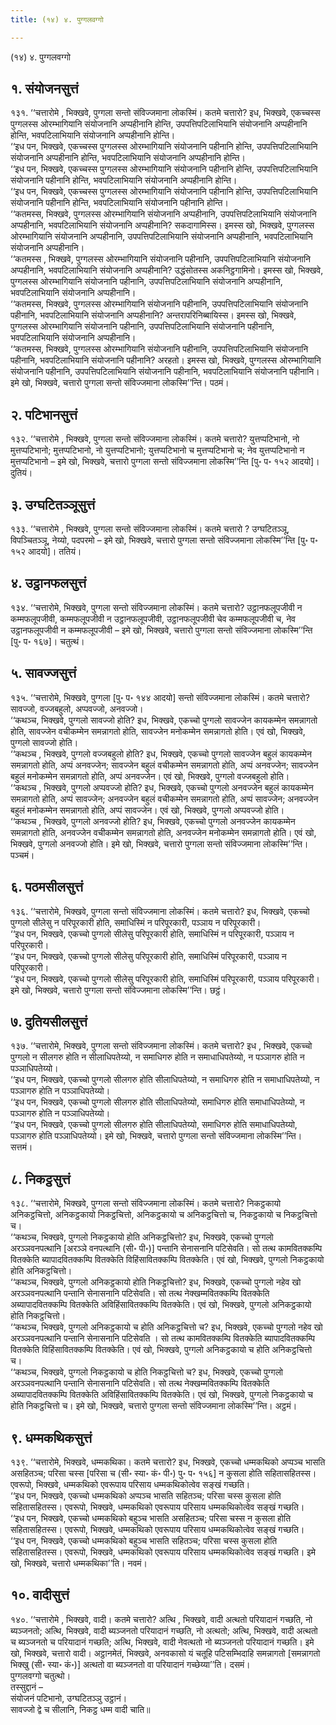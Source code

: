 ```yaml
---
title: (१४) ४. पुग्गलवग्गो

---
```

(१४) ४. पुग्गलवग्गो  


## १. संयोजनसुत्तं

१३१. ‘‘चत्तारोमे , भिक्खवे, पुग्गला सन्तो संविज्जमाना लोकस्मिं। कतमे चत्तारो? इध, भिक्खवे, एकच्चस्स पुग्गलस्स ओरम्भागियानि संयोजनानि अप्पहीनानि होन्ति, उपपत्तिपटिलाभियानि संयोजनानि अप्पहीनानि होन्ति, भवपटिलाभियानि संयोजनानि अप्पहीनानि होन्ति।  
‘‘इध पन, भिक्खवे, एकच्चस्स पुग्गलस्स ओरम्भागियानि संयोजनानि पहीनानि होन्ति, उपपत्तिपटिलाभियानि संयोजनानि अप्पहीनानि होन्ति, भवपटिलाभियानि संयोजनानि अप्पहीनानि होन्ति।  
‘‘इध पन, भिक्खवे, एकच्चस्स पुग्गलस्स ओरम्भागियानि संयोजनानि पहीनानि होन्ति, उपपत्तिपटिलाभियानि संयोजनानि पहीनानि होन्ति, भवपटिलाभियानि संयोजनानि अप्पहीनानि होन्ति।  
‘‘इध पन, भिक्खवे, एकच्चस्स पुग्गलस्स ओरम्भागियानि संयोजनानि पहीनानि होन्ति, उपपत्तिपटिलाभियानि संयोजनानि पहीनानि होन्ति, भवपटिलाभियानि संयोजनानि पहीनानि होन्ति।  
‘‘कतमस्स, भिक्खवे, पुग्गलस्स ओरम्भागियानि संयोजनानि अप्पहीनानि, उपपत्तिपटिलाभियानि संयोजनानि अप्पहीनानि, भवपटिलाभियानि संयोजनानि अप्पहीनानि? सकदागामिस्स। इमस्स खो, भिक्खवे, पुग्गलस्स ओरम्भागियानि संयोजनानि अप्पहीनानि, उपपत्तिपटिलाभियानि संयोजनानि अप्पहीनानि, भवपटिलाभियानि संयोजनानि अप्पहीनानि।  
‘‘कतमस्स , भिक्खवे, पुग्गलस्स ओरम्भागियानि संयोजनानि पहीनानि, उपपत्तिपटिलाभियानि संयोजनानि अप्पहीनानि, भवपटिलाभियानि संयोजनानि अप्पहीनानि? उद्धंसोतस्स अकनिट्ठगामिनो। इमस्स खो, भिक्खवे, पुग्गलस्स ओरम्भागियानि संयोजनानि पहीनानि, उपपत्तिपटिलाभियानि संयोजनानि अप्पहीनानि, भवपटिलाभियानि संयोजनानि अप्पहीनानि।  
‘‘कतमस्स, भिक्खवे, पुग्गलस्स ओरम्भागियानि संयोजनानि पहीनानि, उपपत्तिपटिलाभियानि संयोजनानि पहीनानि, भवपटिलाभियानि संयोजनानि अप्पहीनानि? अन्तरापरिनिब्बायिस्स। इमस्स खो, भिक्खवे, पुग्गलस्स ओरम्भागियानि संयोजनानि पहीनानि, उपपत्तिपटिलाभियानि संयोजनानि पहीनानि, भवपटिलाभियानि संयोजनानि अप्पहीनानि।  
‘‘कतमस्स, भिक्खवे, पुग्गलस्स ओरम्भागियानि संयोजनानि पहीनानि, उपपत्तिपटिलाभियानि संयोजनानि पहीनानि, भवपटिलाभियानि संयोजनानि पहीनानि? अरहतो। इमस्स खो, भिक्खवे, पुग्गलस्स ओरम्भागियानि संयोजनानि पहीनानि, उपपत्तिपटिलाभियानि संयोजनानि पहीनानि, भवपटिलाभियानि संयोजनानि पहीनानि। इमे खो, भिक्खवे, चत्तारो पुग्गला सन्तो संविज्जमाना लोकस्मि’’न्ति। पठमं।  


## २. पटिभानसुत्तं

१३२. ‘‘चत्तारोमे , भिक्खवे, पुग्गला सन्तो संविज्जमाना लोकस्मिं। कतमे चत्तारो? युत्तप्पटिभानो, नो मुत्तप्पटिभानो; मुत्तप्पटिभानो, नो युत्तप्पटिभानो; युत्तप्पटिभानो च मुत्तप्पटिभानो च; नेव युत्तप्पटिभानो न मुत्तप्पटिभानो – इमे खो, भिक्खवे, चत्तारो पुग्गला सन्तो संविज्जमाना लोकस्मि’’न्ति [पु॰ प॰ १५२ आदयो]। दुतियं।  


## ३. उग्घटितञ्ञूसुत्तं

१३३. ‘‘चत्तारोमे , भिक्खवे, पुग्गला सन्तो संविज्जमाना लोकस्मिं। कतमे चत्तारो ? उग्घटितञ्ञू, विपञ्चितञ्ञू, नेय्यो, पदपरमो – इमे खो, भिक्खवे, चत्तारो पुग्गला सन्तो संविज्जमाना लोकस्मि’’न्ति [पु॰ प॰ १५२ आदयो]। ततियं।  


## ४. उट्ठानफलसुत्तं

१३४. ‘‘चत्तारोमे, भिक्खवे, पुग्गला सन्तो संविज्जमाना लोकस्मिं। कतमे चत्तारो? उट्ठानफलूपजीवी न कम्मफलूपजीवी, कम्मफलूपजीवी न उट्ठानफलूपजीवी, उट्ठानफलूपजीवी चेव कम्मफलूपजीवी च, नेव उट्ठानफलूपजीवी न कम्मफलूपजीवी – इमे खो, भिक्खवे, चत्तारो पुग्गला सन्तो संविज्जमाना लोकस्मि’’न्ति [पु॰ प॰ १६७]। चतुत्थं।  


## ५. सावज्जसुत्तं

१३५. ‘‘चत्तारोमे, भिक्खवे, पुग्गला [पु॰ प॰ १४४ आदयो] सन्तो संविज्जमाना लोकस्मिं। कतमे चत्तारो? सावज्जो, वज्जबहुलो, अप्पवज्जो, अनवज्जो।  
‘‘कथञ्च, भिक्खवे, पुग्गलो सावज्जो होति? इध, भिक्खवे, एकच्चो पुग्गलो सावज्जेन कायकम्मेन समन्नागतो होति, सावज्जेन वचीकम्मेन समन्नागतो होति, सावज्जेन मनोकम्मेन समन्नागतो होति। एवं खो, भिक्खवे, पुग्गलो सावज्जो होति।  
‘‘कथञ्च , भिक्खवे, पुग्गलो वज्जबहुलो होति? इध, भिक्खवे, एकच्चो पुग्गलो सावज्जेन बहुलं कायकम्मेन समन्नागतो होति, अप्पं अनवज्जेन; सावज्जेन बहुलं वचीकम्मेन समन्नागतो होति, अप्पं अनवज्जेन; सावज्जेन बहुलं मनोकम्मेन समन्नागतो होति, अप्पं अनवज्जेन। एवं खो, भिक्खवे, पुग्गलो वज्जबहुलो होति।  
‘‘कथञ्च , भिक्खवे, पुग्गलो अप्पवज्जो होति? इध, भिक्खवे, एकच्चो पुग्गलो अनवज्जेन बहुलं कायकम्मेन समन्नागतो होति, अप्पं सावज्जेन; अनवज्जेन बहुलं वचीकम्मेन समन्नागतो होति, अप्पं सावज्जेन; अनवज्जेन बहुलं मनोकम्मेन समन्नागतो होति, अप्पं सावज्जेन। एवं खो, भिक्खवे, पुग्गलो अप्पवज्जो होति।  
‘‘कथञ्च , भिक्खवे, पुग्गलो अनवज्जो होति? इध, भिक्खवे, एकच्चो पुग्गलो अनवज्जेन कायकम्मेन समन्नागतो होति, अनवज्जेन वचीकम्मेन समन्नागतो होति, अनवज्जेन मनोकम्मेन समन्नागतो होति। एवं खो, भिक्खवे, पुग्गलो अनवज्जो होति। इमे खो, भिक्खवे, चत्तारो पुग्गला सन्तो संविज्जमाना लोकस्मि’’न्ति। पञ्चमं।  


## ६. पठमसीलसुत्तं

१३६. ‘‘चत्तारोमे, भिक्खवे, पुग्गला सन्तो संविज्जमाना लोकस्मिं। कतमे चत्तारो? इध, भिक्खवे, एकच्चो पुग्गलो सीलेसु न परिपूरकारी होति, समाधिस्मिं न परिपूरकारी, पञ्ञाय न परिपूरकारी।  
‘‘इध पन, भिक्खवे, एकच्चो पुग्गलो सीलेसु परिपूरकारी होति, समाधिस्मिं न परिपूरकारी, पञ्ञाय न परिपूरकारी।  
‘‘इध पन, भिक्खवे, एकच्चो पुग्गलो सीलेसु परिपूरकारी होति, समाधिस्मिं परिपूरकारी, पञ्ञाय न परिपूरकारी।  
‘‘इध पन, भिक्खवे, एकच्चो पुग्गलो सीलेसु परिपूरकारी होति, समाधिस्मिं परिपूरकारी, पञ्ञाय परिपूरकारी। इमे खो, भिक्खवे, चत्तारो पुग्गला सन्तो संविज्जमाना लोकस्मि’’न्ति। छट्ठं।  


## ७. दुतियसीलसुत्तं

१३७. ‘‘चत्तारोमे, भिक्खवे, पुग्गला सन्तो संविज्जमाना लोकस्मिं। कतमे चत्तारो? इध , भिक्खवे, एकच्चो पुग्गलो न सीलगरु होति न सीलाधिपतेय्यो, न समाधिगरु होति न समाधाधिपतेय्यो, न पञ्ञागरु होति न पञ्ञाधिपतेय्यो।  
‘‘इध पन, भिक्खवे, एकच्चो पुग्गलो सीलगरु होति सीलाधिपतेय्यो, न समाधिगरु होति न समाधाधिपतेय्यो, न पञ्ञागरु होति न पञ्ञाधिपतेय्यो।  
‘‘इध पन, भिक्खवे, एकच्चो पुग्गलो सीलगरु होति सीलाधिपतेय्यो, समाधिगरु होति समाधाधिपतेय्यो, न पञ्ञागरु होति न पञ्ञाधिपतेय्यो।  
‘‘इध पन, भिक्खवे, एकच्चो पुग्गलो सीलगरु होति सीलाधिपतेय्यो, समाधिगरु होति समाधाधिपतेय्यो, पञ्ञागरु होति पञ्ञाधिपतेय्यो। इमे खो, भिक्खवे, चत्तारो पुग्गला सन्तो संविज्जमाना लोकस्मि’’न्ति। सत्तमं।  


## ८. निकट्ठसुत्तं

१३८. ‘‘चत्तारोमे, भिक्खवे, पुग्गला सन्तो संविज्जमाना लोकस्मिं। कतमे चत्तारो? निकट्ठकायो अनिकट्ठचित्तो, अनिकट्ठकायो निकट्ठचित्तो, अनिकट्ठकायो च अनिकट्ठचित्तो च, निकट्ठकायो च निकट्ठचित्तो च।  
‘‘कथञ्च, भिक्खवे, पुग्गलो निकट्ठकायो होति अनिकट्ठचित्तो? इध, भिक्खवे, एकच्चो पुग्गलो अरञ्ञवनपत्थानि [अरञ्ञे वनपत्थानि (सी॰ पी॰)] पन्तानि सेनासनानि पटिसेवति। सो तत्थ कामवितक्कम्पि वितक्केति ब्यापादवितक्कम्पि वितक्केति विहिंसावितक्कम्पि वितक्केति। एवं खो, भिक्खवे, पुग्गलो निकट्ठकायो होति अनिकट्ठचित्तो।  
‘‘कथञ्च, भिक्खवे, पुग्गलो अनिकट्ठकायो होति निकट्ठचित्तो? इध, भिक्खवे, एकच्चो पुग्गलो नहेव खो अरञ्ञवनपत्थानि पन्तानि सेनासनानि पटिसेवति। सो तत्थ नेक्खम्मवितक्कम्पि वितक्केति अब्यापादवितक्कम्पि वितक्केति अविहिंसावितक्कम्पि वितक्केति। एवं खो, भिक्खवे, पुग्गलो अनिकट्ठकायो होति निकट्ठचित्तो।  
‘‘कथञ्च, भिक्खवे, पुग्गलो अनिकट्ठकायो च होति अनिकट्ठचित्तो च? इध, भिक्खवे, एकच्चो पुग्गलो नहेव खो अरञ्ञवनपत्थानि पन्तानि सेनासनानि पटिसेवति । सो तत्थ कामवितक्कम्पि वितक्केति ब्यापादवितक्कम्पि वितक्केति विहिंसावितक्कम्पि वितक्केति। एवं खो, भिक्खवे, पुग्गलो अनिकट्ठकायो च होति अनिकट्ठचित्तो च।  
‘‘कथञ्च, भिक्खवे, पुग्गलो निकट्ठकायो च होति निकट्ठचित्तो च? इध, भिक्खवे, एकच्चो पुग्गलो अरञ्ञवनपत्थानि पन्तानि सेनासनानि पटिसेवति। सो तत्थ नेक्खम्मवितक्कम्पि वितक्केति अब्यापादवितक्कम्पि वितक्केति अविहिंसावितक्कम्पि वितक्केति। एवं खो, भिक्खवे, पुग्गलो निकट्ठकायो च होति निकट्ठचित्तो च। इमे खो, भिक्खवे, चत्तारो पुग्गला सन्तो संविज्जमाना लोकस्मि’’न्ति। अट्ठमं।  


## ९. धम्मकथिकसुत्तं

१३९. ‘‘चत्तारोमे, भिक्खवे, धम्मकथिका। कतमे चत्तारो? इध, भिक्खवे, एकच्चो धम्मकथिको अप्पञ्च भासति असहितञ्च; परिसा चस्स [परिसा च (सी॰ स्या॰ कं॰ पी॰) पु॰ प॰ १५६] न कुसला होति सहितासहितस्स। एवरूपो, भिक्खवे, धम्मकथिको एवरूपाय परिसाय धम्मकथिकोत्वेव सङ्खं गच्छति।  
‘‘इध पन, भिक्खवे, एकच्चो धम्मकथिको अप्पञ्च भासति सहितञ्च; परिसा चस्स कुसला होति सहितासहितस्स। एवरूपो, भिक्खवे, धम्मकथिको एवरूपाय परिसाय धम्मकथिकोत्वेव सङ्खं गच्छति।  
‘‘इध पन, भिक्खवे, एकच्चो धम्मकथिको बहुञ्च भासति असहितञ्च; परिसा चस्स न कुसला होति सहितासहितस्स। एवरूपो, भिक्खवे, धम्मकथिको एवरूपाय परिसाय धम्मकथिकोत्वेव सङ्खं गच्छति।  
‘‘इध पन, भिक्खवे, एकच्चो धम्मकथिको बहुञ्च भासति सहितञ्च; परिसा चस्स कुसला होति सहितासहितस्स। एवरूपो, भिक्खवे, धम्मकथिको एवरूपाय परिसाय धम्मकथिकोत्वेव सङ्खं गच्छति। इमे खो, भिक्खवे, चत्तारो धम्मकथिका’’ति। नवमं।  


## १०. वादीसुत्तं

१४०. ‘‘चत्तारोमे , भिक्खवे, वादी। कतमे चत्तारो? अत्थि , भिक्खवे, वादी अत्थतो परियादानं गच्छति, नो ब्यञ्जनतो; अत्थि, भिक्खवे, वादी ब्यञ्जनतो परियादानं गच्छति, नो अत्थतो; अत्थि, भिक्खवे, वादी अत्थतो च ब्यञ्जनतो च परियादानं गच्छति; अत्थि, भिक्खवे, वादी नेवत्थतो नो ब्यञ्जनतो परियादानं गच्छति। इमे खो, भिक्खवे, चत्तारो वादी। अट्ठानमेतं, भिक्खवे, अनवकासो यं चतूहि पटिसम्भिदाहि समन्नागतो [समन्नागतो भिक्खु (सी॰ स्या॰ कं॰)] अत्थतो वा ब्यञ्जनतो वा परियादानं गच्छेय्या’’ति। दसमं।  
पुग्गलवग्गो चतुत्थो।  
तस्सुद्दानं –  
संयोजनं पटिभानो, उग्घटितञ्ञु उट्ठानं।  
सावज्जो द्वे च सीलानि, निकट्ठ धम्म वादी चाति॥  